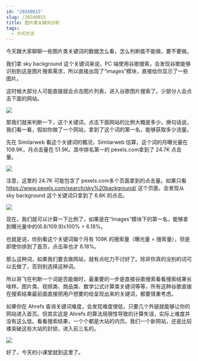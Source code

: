 ```yaml
---
id: "20240815"
slug: /20240815
title: 图片类关键词分析
tags:
  - 方式方法
---
```

今天跟大家聊聊一些图片类关键词的数据怎么看，怎么判断能不能做，要不要做。

我们拿 sky background 这个关键词来说，PC 端使用谷歌搜索，会发现谷歌能够识别到这是图片搜索需求，所以直接出现了“images”模块，直接给你显示了一些图片。

这时候大部分人可能直接就会点击图片列表，进入谷歌图片搜索了。少部分人会点击下面的网站。

![](https://images.lummstudio.com/images/2024/08/miniclass/20240815-01.jpg)

那我们就来判断一下，这个关键词，点击下面网站的比例大概是多少。换句话说，我们看一看，假如你做了一个网站，拿到了这个词的第一名，能够获取多少流量。

先在 Similarweb 看这个关键词的概况，Similarweb 估算，这个词的月曝光量在 109.9K，月点击量在 51.9K。其中排名第一的 pexels.com拿到了 24.7K 点击量。

![](https://images.lummstudio.com/images/2024/08/miniclass/20240815-02.jpg)

注意，这里的 24.7K 可能包含了 pexels.com多个页面拿到的点击量。如果只看 https://www.pexels.com/search/sky%20background/ 这个页面，会发现从 sky background 这个关键词只拿到了 6.8K 的点击。

![](https://images.lummstudio.com/images/2024/08/miniclass/20240815-03.jpg)

现在，我们就可以计算一下比例了，如果是在“Images”模块下的第一名，能够拿到曝光量中的(6.8/109.9)x100% = 6.18%。

也就是说，你别看这个关键词每个月有 109K 的搜索量（曝光量 = 搜索量），但是即使你排到了首页，点击率也才 6.18%。

那么这种词，如果我们要去做网站，就有点吃力不讨好了。除非你真的没别的词可以去做了，否则别选择这种词。

所以哥飞在判断一个词是否能做时，最重要的一步是直接谷歌搜索看看搜索结果长啥样。图片类、视频类、商品类、数学公式计算类关键词等等，所有这种谷歌直接在搜索结果最前面直接把用户想要的给呈现出来的关键词，都要慎重考虑。

如果你在 Ahrefs 查询关键词难度，会发现难度很低，只要几个外链就能够让你的网站进入首页。但其实这是 Ahrefs 的算法局限性导致的计算失误，实际上难度并没有这么低。看看搜索结果，一个个都是大站的内页。我们一个新网站，还是比较难突破这些大站的封锁，进入前三名的。

![](https://images.lummstudio.com/images/2024/08/miniclass/20240815-04.jpg)

好了，今天的小课堂就到这里了。